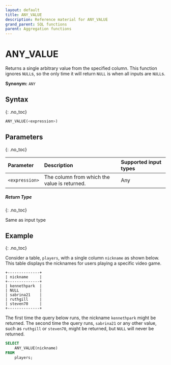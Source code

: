 ```yaml
---
layout: default
title: ANY_VALUE
description: Reference material for ANY_VALUE
grand_parent: SQL functions
parent: Aggregation functions
---
```


# ANY_VALUE

Returns a single arbitrary value from the specified column. This function ignores `NULL`s, so the only time it will return `NULL` is when all inputs are `NULL`s.

**Synonym:** `ANY`

## Syntax
{: .no_toc}

```SQL
ANY_VALUE(<expression>)
```

## Parameters
{: .no_toc}

| Parameter | Description                                  |Supported input types |
| :-------- | :-------------------------------------------- | :--------- |
| `<expression>`  | The column from which the value is returned. | Any       |

##### Return Type
{: .no_toc}

Same as input type

## Example
{: .no_toc}

Consider a table, `players`, with a single column `nickname` as shown below. This table displays the nicknames for users playing a specific video game. 

```
+--------------+
| nickname     |
+--------------+
| kennethpark  |
| NULL         |
| sabrina21    |
| ruthgill     |
| steven70     |
+--------------+
```

The first time the query below runs, the nickname `kennethpark` might be returned. The second time the query runs, `sabrina21` or any other value, such as `ruthgill` or `steven70`, might be returned, but `NULL` will never be returned.

```sql
SELECT
	ANY_VALUE(nickname)
FROM
	players;
```
